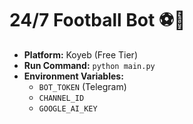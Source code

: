 # 24/7 Football Bot ⚽🤖

- **Platform:** Koyeb (Free Tier)  
- **Run Command:** `python main.py`  
- **Environment Variables:**  
  - `BOT_TOKEN` (Telegram)  
  - `CHANNEL_ID`  
  - `GOOGLE_AI_KEY`  

